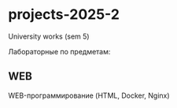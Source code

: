 # projects-2025-2
University works (sem 5)

Лабораторные по предметам:


## WEB
WEB-программирование (HTML, Docker, Nginx)
